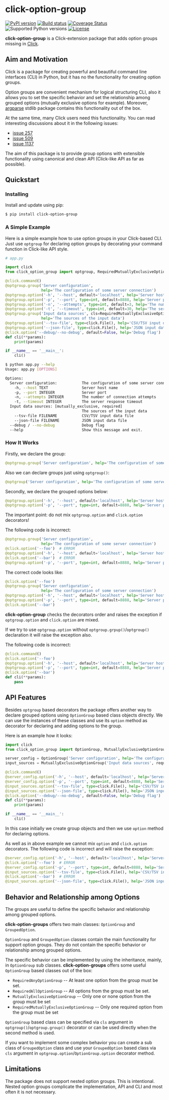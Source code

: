 # click-option-group

[![PyPI version](https://img.shields.io/pypi/v/click-option-group.svg)](https://pypi.python.org/pypi/click-option-group)
[![Build status](https://travis-ci.org/espdev/click-option-group.svg?branch=master)](https://travis-ci.org/espdev/click-option-group)
[![Coverage Status](https://coveralls.io/repos/github/espdev/click-option-group/badge.svg?branch=master)](https://coveralls.io/github/espdev/click-option-group?branch=master)
![Supported Python versions](https://img.shields.io/pypi/pyversions/click-option-group.svg)
[![License](https://img.shields.io/badge/License-BSD%203--Clause-blue.svg)](https://opensource.org/licenses/BSD-3-Clause)


**click-option-group** is a Click-extension package that adds option groups 
missing in [Click](https://github.com/pallets/click/).

## Aim and Motivation

Click is a package for creating powerful and beautiful command line interfaces (CLI) in Python, 
but it has no the functionality for creating option groups.

Option groups are convenient mechanism for logical structuring CLI, also it allows you to set 
the specific behavior and set the relationship among grouped options (mutually exclusive options for example). 
Moreover, [argparse](https://docs.python.org/3/library/argparse.html) stdlib package contains this 
functionality out of the box.

At the same time, many Click users need this functionality.
You can read interesting discussions about it in the following issues:

* [issue 257](https://github.com/pallets/click/issues/257)
* [issue 509](https://github.com/pallets/click/issues/509)
* [issue 1137](https://github.com/pallets/click/issues/1137)

The aim of this package is to provide group options with extensible functionality 
using canonical and clean API (Click-like API as far as possible).

## Quickstart

### Installing 

Install and update using pip:

```bash
$ pip install click-option-group
```

### A Simple Example

Here is a simple example how to use option groups in your Click-based CLI.
Just use `optgroup` for declaring option groups by decorating 
your command function in Click-like API style.

```python
# app.py

import click
from click_option_group import optgroup, RequiredMutuallyExclusiveOptionGroup

@click.command()
@optgroup.group('Server configuration', 
                help='The configuration of some server connection')
@optgroup.option('-h', '--host', default='localhost', help='Server host name')
@optgroup.option('-p', '--port', type=int, default=8888, help='Server port')
@optgroup.option('-n', '--attempts', type=int, default=3, help='The number of connection attempts')
@optgroup.option('-t', '--timeout', type=int, default=30, help='The server response timeout')
@optgroup.group('Input data sources', cls=RequiredMutuallyExclusiveOptionGroup, 
                help='The sources of the input data')
@optgroup.option('--tsv-file', type=click.File(), help='CSV/TSV input data file')
@optgroup.option('--json-file', type=click.File(), help='JSON input data file')
@click.option('--debug/--no-debug', default=False, help='Debug flag')
def cli(**params):
    print(params)

if __name__ == '__main__':
    cli()
```

```bash
$ python app.py --help
Usage: app.py [OPTIONS]

Options:
  Server configuration:           The configuration of some server connection
    -h, --host TEXT               Server host name
    -p, --port INTEGER            Server port
    -n, --attempts INTEGER        The number of connection attempts
    -t, --timeout INTEGER         The server response timeout
  Input data sources: [mutually_exclusive, required]
                                  The sources of the input data
    --tsv-file FILENAME           CSV/TSV input data file
    --json-file FILENAME          JSON input data file
  --debug / --no-debug            Debug flag
  --help                          Show this message and exit.
```

### How It Works

Firstly, we declare the group:
```python
@optgroup.group('Server configuration', help='The configuration of some server connection')
```

Also we can declare groups just using `optgroup()`:
```python
@optgroup('Server configuration', help='The configuration of some server connection')
```

Secondly, we declare the grouped options below:
```python
@optgroup.option('-h', '--host', default='localhost', help='Server host name')
@optgroup.option('-p', '--port', type=int, default=8888, help='Server port')
```

The important point: do not mix `optgroup.option` and `click.option` decorators!

The following code is incorrect:
```python
@optgroup.group('Server configuration', 
                help='The configuration of some server connection')
@click.option('--foo')  # ERROR
@optgroup.option('-h', '--host', default='localhost', help='Server host name')
@click.option('--bar')  # ERROR
@optgroup.option('-p', '--port', type=int, default=8888, help='Server port')
```

The correct code looks like:
```python
@click.option('--foo')
@optgroup.group('Server configuration', 
                help='The configuration of some server connection')
@optgroup.option('-h', '--host', default='localhost', help='Server host name')
@optgroup.option('-p', '--port', type=int, default=8888, help='Server port')
@click.option('--bar')
```

**click-option-group** checks the decorators order and raises 
the exception if `optgroup.option` and `click.option` are mixed.

If we try to use `optgroup.option` without `optgroup.grpup()`/`optgroup()` declaration 
it will raise the exception also.

The following code is incorrect:
```python
@click.command()
@click.option('--foo')
@optgroup.option('-h', '--host', default='localhost', help='Server host name')  # ERROR: Missing declaration of the group
@optgroup.option('-p', '--port', type=int, default=8888, help='Server port')
@click.option('--bar')
def cli(**params):
    pass
```

## API Features

Besides `optgroup` based decorators the package offers another way 
to declare grouped options using `OptionGroup` based class objects directly.
We can use the instances of these classes and use its `option` method as decorator for 
declaring and adding options to the group.

Here is an example how it looks:
```python
import click
from click_option_group import OptionGroup, MutuallyExclusiveOptionGroup

server_config = OptionGroup('Server configuration', help='The configuration of some server connection')
input_sources = MutuallyExclusiveOptionGroup('Input data sources', required=True, help='The sources of the input data')

@click.command()
@server_config.option('-h', '--host', default='localhost', help='Server host name')
@server_config.option('-p', '--port', type=int, default=8888, help='Server port')
@input_sources.option('--tsv-file', type=click.File(), help='CSV/TSV input data file')
@input_sources.option('--json-file', type=click.File(), help='JSON input data file')
@click.option('--debug/--no-debug', default=False, help='Debug flag')
def cli(**params):
    print(params)

if __name__ == '__main__':
    cli()
```

In this case initially we create group objects and then we use `option` method for 
declaring options.

As well as in above example we cannot mix `option` and `click.option` decorators.
The following code is incorrect and will raise the exception:
```python
@server_config.option('-h', '--host', default='localhost', help='Server host name')
@click.option('--foo')  # ERROR
@server_config.option('-p', '--port', type=int, default=8888, help='Server port')
@input_sources.option('--tsv-file', type=click.File(), help='CSV/TSV input data file')
@click.option('--bar')  # ERROR
@input_sources.option('--json-file', type=click.File(), help='JSON input data file')
```

## Behavior and Relationship among Options

The groups are useful to define the specific behavior and relationship among grouped options.

**click-option-groups** offers two main classes: `OptionGroup` and `GroupedOption`.
 
`OptionGroup` and `GroupedOption` classes contain the main functionality for support option groups. 
They do not contain the specific behavior or relationship among grouped options.
 
The specific behavior can be implemented by using the inheritance, mainly, in `OptionGroup` sub classes.
**click-option-groups** offers some useful `OptionGroup` based classes out of the box:
- `RequiredAnyOptionGroup` -- At least one option from the group must be set.
- `RequiredAllOptionGroup` --  All options from the group must be set.
- `MutuallyExclusiveOptionGroup` -- Only one or none option from the group must be set 
- `RequiredMutuallyExclusiveOptionGroup` -- Only one required option from the group must be set

`OptionGroup` based class can be specified via `cls` argument in `optgroup()`/`optgroup.group()` decorator or
can be used directly when the second method is used.

If you want to implement some complex behavior you can create a sub class of `GroupedOption` class and use
your `GroupedOption` based class via `cls` argument in `optgroup.option`/`OptionGroup.option` decorator method.

## Limitations

The package does not support nested option groups. This is intentional.
Nested option groups complicate the implementation, API and CLI and most often it is not necessary.
